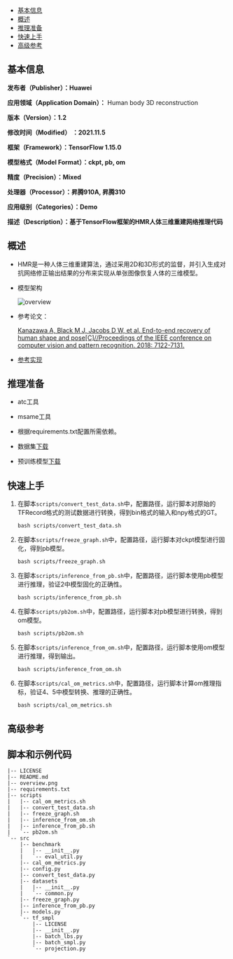 -   [基本信息](#基本信息.md)
-   [概述](#概述.md)
-   [推理准备](#推理准备.md)
-   [快速上手](#快速上手.md)
-   [高级参考](#高级参考.md)

<h2 id="基本信息.md">基本信息</h2>

**发布者（Publisher）：Huawei**

**应用领域（Application Domain）：** Human body 3D reconstruction 

**版本（Version）：1.2**

**修改时间（Modified） ：2021.11.5**

**框架（Framework）：TensorFlow 1.15.0**

**模型格式（Model Format）：ckpt, pb, om**

**精度（Precision）：Mixed**

**处理器（Processor）：昇腾910A, 昇腾310**

**应用级别（Categories）：Demo**

**描述（Description）：基于TensorFlow框架的HMR人体三维重建网络推理代码** 

<h2 id="概述.md">概述</h2>

- HMR是一种人体三维重建算法，通过采用2D和3D形式的监督，并引入生成对抗网络修正输出结果的分布来实现从单张图像恢复人体的三维模型。

- 模型架构

  ![overview](overview.png)

- 参考论文：

    [Kanazawa A, Black M J, Jacobs D W, et al. End-to-end recovery of human shape and pose[C]//Proceedings of the IEEE conference on computer vision and pattern recognition. 2018: 7122-7131.](https://openaccess.thecvf.com/content_cvpr_2018/papers/Kanazawa_End-to-End_Recovery_of_CVPR_2018_paper.pdf)

- [参考实现](https://github.com/akanazawa/hmr)

<h2 id="推理准备.md">推理准备</h2>

- atc工具

- msame工具

- 根据requirements.txt配置所需依赖。

- 数据集[下载](https://disk.pku.edu.cn:443/link/4213EF310253E1C75B96CEB3B6C89135)

- 预训练模型[下载](https://disk.pku.edu.cn:443/link/215748269F58022E672DCAFD661DD251)

<h2 id="快速上手.md">快速上手</h2>

1. 在脚本`scripts/convert_test_data.sh`中，配置路径，运行脚本对原始的TFRecord格式的测试数据进行转换，得到bin格式的输入和npy格式的GT。

   ```
   bash scripts/convert_test_data.sh
   ```

2. 在脚本`scripts/freeze_graph.sh`中，配置路径，运行脚本对ckpt模型进行固化，得到pb模型。

   ```
   bash scripts/freeze_graph.sh
   ```

3. 在脚本`scripts/inference_from_pb.sh`中，配置路径，运行脚本使用pb模型进行推理，验证2中模型固化的正确性。

   ```
   bash scripts/inference_from_pb.sh
   ```

4. 在脚本`scripts/pb2om.sh`中，配置路径，运行脚本对pb模型进行转换，得到om模型。

   ```
   bash scripts/pb2om.sh
   ```

5. 在脚本`scripts/inference_from_om.sh`中，配置路径，运行脚本使用om模型进行推理，得到输出。

   ```
   bash scripts/inference_from_om.sh
   ```

3. 在脚本`scripts/cal_om_metrics.sh`中，配置路径，运行脚本计算om推理指标，验证4、5中模型转换、推理的正确性。

   ```
   bash scripts/cal_om_metrics.sh
   ```

<h2 id="高级参考.md">高级参考</h2>

## 脚本和示例代码<a name="section08421615141513"></a>

```
|-- LICENSE
|-- README.md
|-- overview.png
|-- requirements.txt
|-- scripts
|   |-- cal_om_metrics.sh
|   |-- convert_test_data.sh
|   |-- freeze_graph.sh
|   |-- inference_from_om.sh
|   |-- inference_from_pb.sh
|   `-- pb2om.sh
`-- src
    |-- benchmark
    |   |-- __init__.py
    |   `-- eval_util.py
    |-- cal_om_metrics.py
    |-- config.py
    |-- convert_test_data.py
    |-- datasets
    |   |-- __init__.py
    |   `-- common.py
    |-- freeze_graph.py
    |-- inference_from_pb.py
    |-- models.py
    `-- tf_smpl
        |-- LICENSE
        |-- __init__.py
        |-- batch_lbs.py
        |-- batch_smpl.py
        `-- projection.py
```
